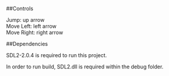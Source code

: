 ##Controls

Jump:		up arrow  
Move Left:	left arrow  
Move Right:	right arrow  

##Dependencies

SDL2-2.0.4 is required to run this project.

In order to run build, SDL2.dll is required within the debug folder.
